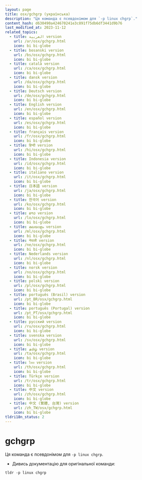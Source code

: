 ```yaml
---
layout: page
title: osx/gchgrp (українська)
description: "Ця команда є псевдонімом для `-p linux chgrp`."
content_hash: d630490a424670241e3c891f75db6df3441d9b76
last_modified_at: 2023-11-12
related_topics:
  - title: العربية version
    url: /ar/osx/gchgrp.html
    icon: bi bi-globe
  - title: bosanski version
    url: /bs/osx/gchgrp.html
    icon: bi bi-globe
  - title: català version
    url: /ca/osx/gchgrp.html
    icon: bi bi-globe
  - title: dansk version
    url: /da/osx/gchgrp.html
    icon: bi bi-globe
  - title: Deutsch version
    url: /de/osx/gchgrp.html
    icon: bi bi-globe
  - title: English version
    url: /en/osx/gchgrp.html
    icon: bi bi-globe
  - title: español version
    url: /es/osx/gchgrp.html
    icon: bi bi-globe
  - title: français version
    url: /fr/osx/gchgrp.html
    icon: bi bi-globe
  - title: हिन्दी version
    url: /hi/osx/gchgrp.html
    icon: bi bi-globe
  - title: Indonesia version
    url: /id/osx/gchgrp.html
    icon: bi bi-globe
  - title: italiano version
    url: /it/osx/gchgrp.html
    icon: bi bi-globe
  - title: 日本語 version
    url: /ja/osx/gchgrp.html
    icon: bi bi-globe
  - title: 한국어 version
    url: /ko/osx/gchgrp.html
    icon: bi bi-globe
  - title: ລາວ version
    url: /lo/osx/gchgrp.html
    icon: bi bi-globe
  - title: മലയാളം version
    url: /ml/osx/gchgrp.html
    icon: bi bi-globe
  - title: नेपाली version
    url: /ne/osx/gchgrp.html
    icon: bi bi-globe
  - title: Nederlands version
    url: /nl/osx/gchgrp.html
    icon: bi bi-globe
  - title: norsk version
    url: /no/osx/gchgrp.html
    icon: bi bi-globe
  - title: polski version
    url: /pl/osx/gchgrp.html
    icon: bi bi-globe
  - title: português (Brasil) version
    url: /pt_BR/osx/gchgrp.html
    icon: bi bi-globe
  - title: português (Portugal) version
    url: /pt_PT/osx/gchgrp.html
    icon: bi bi-globe
  - title: русский version
    url: /ru/osx/gchgrp.html
    icon: bi bi-globe
  - title: svenska version
    url: /sv/osx/gchgrp.html
    icon: bi bi-globe
  - title: தமிழ் version
    url: /ta/osx/gchgrp.html
    icon: bi bi-globe
  - title: ไทย version
    url: /th/osx/gchgrp.html
    icon: bi bi-globe
  - title: Türkçe version
    url: /tr/osx/gchgrp.html
    icon: bi bi-globe
  - title: 中文 version
    url: /zh/osx/gchgrp.html
    icon: bi bi-globe
  - title: 中文 (繁體, 台灣) version
    url: /zh_TW/osx/gchgrp.html
    icon: bi bi-globe
tldri18n_status: 2
---
```

# gchgrp

Ця команда є псевдонімом для `-p linux chgrp`.

- Дивись документацію для оригінальної команди:

`tldr -p linux chgrp`
